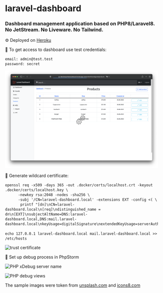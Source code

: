 # laravel-dashboard

### Dashboard management application based on PHP8/Laravel8. No JetStream. No Liveware. No Tailwind.

⚙️ Deployed on <a href="https://oleksiivelychkolaravelboard.herokuapp.com">Heroku</a>

📌 To get access to dashboard use test credentials:
```
email: admin@test.test
password: secret
```

![Dashboard management UI](social_preview.png)

📌 Generate wildcard certificate:
```
openssl req -x509 -days 365 -out .docker/certs/localhost.crt -keyout .docker/certs/localhost.key \
      -newkey rsa:2048 -nodes -sha256 \
      -subj '/CN=laravel-dashboard.local' -extensions EXT -config <( \
       printf "[dn]\nCN=laravel-dashboard.local\n[req]\ndistinguished_name = dn\n[EXT]\nsubjectAltName=DNS:laravel-dashboard.local,DNS:mail.laravel-dashboard.local\nkeyUsage=digitalSignature\nextendedKeyUsage=serverAuth")

echo 127.0.0.1 laravel-dashboard.local mail.laravel-dashboard.local >> /etc/hosts
```

![trust certificate](storage/screenshots/trust_certificate.png)

📌 Set up debug process in PhpStorm

![PHP xDebug server name](storage/screenshots/php_xdebug_server_name.png)

![PHP debug views](storage/screenshots/php_debug_laravel_views.png)

The sample images were token from <a href="unsplash.com">unsplash.com</a> and <a href="icons8.com">icons8.com</a>
